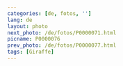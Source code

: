 ```yaml
---
categories: [de, fotos, '']
lang: de
layout: photo
next_photo: /de/fotos/P0000071.html
picname: P0000076
prev_photo: /de/fotos/P0000077.html
tags: [Giraffe]
---
```

